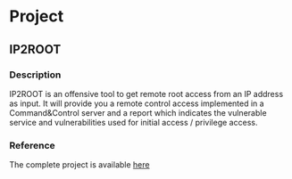 # Project

## IP2ROOT
### Description
IP2ROOT is an offensive tool to get remote root access from an IP address as input.
It will provide you a remote control access implemented in a Command&Control server and a report which indicates the vulnerable service and vulnerabilities used for initial access / privilege access. 
### Reference
The complete project is available [here](https://github.com/ip2root/ip2root)

